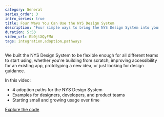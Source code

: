 ```yaml
---
category: General
series_order: 3
intro_series: true
title: Four Ways You Can Use the NYS Design System
description: "Four simple ways to bring the NYS Design System into your work, no matter what stage your project is in."
duration: 5:53
video_url: Eb9jtXQyFMA
tags: integration,adoption,pathways
---
```

We built the NYS Design System to be flexible enough for all different teams to start using, whether you're building from scratch, improving accessibility for an existing app, prototyping a new idea, or just looking for design guidance.

In this video:
- 4 adoption paths for the NYS Design System
- Examples for designers, developers, and product teams
- Starting small and growing usage over time

[Explore the code](https://github.com/its-hcd/nysds)